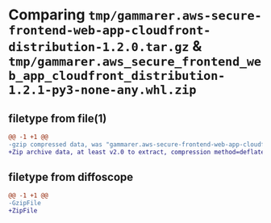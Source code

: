 # Comparing `tmp/gammarer.aws-secure-frontend-web-app-cloudfront-distribution-1.2.0.tar.gz` & `tmp/gammarer.aws_secure_frontend_web_app_cloudfront_distribution-1.2.1-py3-none-any.whl.zip`

## filetype from file(1)

```diff
@@ -1 +1 @@
-gzip compressed data, was "gammarer.aws-secure-frontend-web-app-cloudfront-distribution-1.2.0.tar", last modified: Fri Apr 12 11:56:06 2024, max compression
+Zip archive data, at least v2.0 to extract, compression method=deflate
```

## filetype from diffoscope

```diff
@@ -1 +1 @@
-GzipFile
+ZipFile
```

